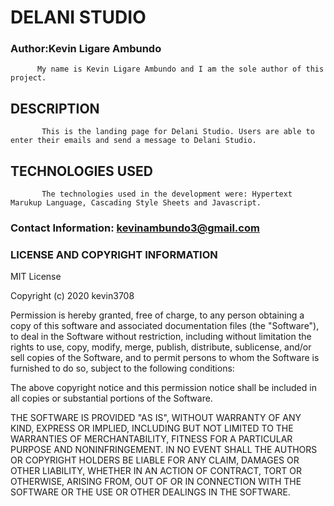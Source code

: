 # DELANI STUDIO

### Author:Kevin Ligare Ambundo
          My name is Kevin Ligare Ambundo and I am the sole author of this project.

## DESCRIPTION
           This is the landing page for Delani Studio. Users are able to enter their emails and send a message to Delani Studio.

## TECHNOLOGIES USED
           The technologies used in the development were: Hypertext Marukup Language, Cascading Style Sheets and Javascript.

### Contact Information: kevinambundo3@gmail.com

### LICENSE AND COPYRIGHT INFORMATION
MIT License

Copyright (c) 2020 kevin3708

Permission is hereby granted, free of charge, to any person obtaining a copy of this software and associated documentation files (the "Software"), to deal in the Software without restriction, including without limitation the rights to use, copy, modify, merge, publish, distribute, sublicense, and/or sell copies of the Software, and to permit persons to whom the Software is furnished to do so, subject to the following conditions:

The above copyright notice and this permission notice shall be included in all copies or substantial portions of the Software.

THE SOFTWARE IS PROVIDED "AS IS", WITHOUT WARRANTY OF ANY KIND, EXPRESS OR IMPLIED, INCLUDING BUT NOT LIMITED TO THE WARRANTIES OF MERCHANTABILITY, FITNESS FOR A PARTICULAR PURPOSE AND NONINFRINGEMENT. IN NO EVENT SHALL THE AUTHORS OR COPYRIGHT HOLDERS BE LIABLE FOR ANY CLAIM, DAMAGES OR OTHER LIABILITY, WHETHER IN AN ACTION OF CONTRACT, TORT OR OTHERWISE, ARISING FROM, OUT OF OR IN CONNECTION WITH THE SOFTWARE OR THE USE OR OTHER DEALINGS IN THE SOFTWARE.

